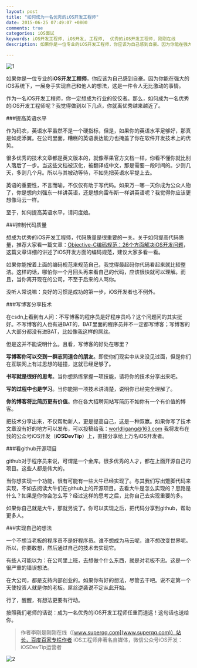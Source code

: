 ```yaml
---
layout: post
title: "如何成为一名优秀的iOS开发工程师"
date: 2015-06-25 07:49:07 +0800
comments: true
categories: iOS面试
keywords: iOS开发工程师, iOS开发, 工程师,  优秀的iOS开发工程师, 刚刚在线
description: 如果你是一位专业的iOS开发工程师，你应该为自己感到自豪。因为你能在强大的iOS系统下，一展身手实现自己和他人的想法，这是一件令人无比激动的事情。

---
```


![1](http://7xjrlb.com1.z0.glb.clouddn.com/1iOSkaifa.jpg)

如果你是一位专业的**iOS开发工程师**，你应该为自己感到自豪。因为你能在强大的iOS系统下，一展身手实现自己和他人的想法，这是一件令人无比激动的事情。

作为一名iOS开发工程师，你一定想成为行业的佼佼者。那么，如何成为一名优秀的iOS开发工程师呢？我觉得做到以下几点，你就离优秀越来越近了。



###提高英语水平

作为码农，英语水平虽然不是一个硬指标，但是，如果你的英语水平足够好，那真是如虎添翼。在公司里面，糟糕的英语表达能力也掩盖了你在软件开发技术上的优势。

很多优秀的技术文章都是英文版本的，就像苹果官方文档一样，你看不懂你就比别人落后了一步。当这些文档被汉化，被翻译成中文，那是需要一段时间的。少则几天，多则几个月。所以与其被动等待，不如先把英语水平提上去。

英语的重要性，不言而喻，不仅仅有助于写代码。如果万一哪一天你成为公众人物了，你是想向刘强东一样讲英语，还是想向雷布斯一样讲英语呢？我觉得你应该更想像马云一样。

至于，如何提高英语水平，请问度娘。


###控制代码质量

想成为优秀的iOS开发工程师，代码质量是很重要的一关。关于如何提高代码质量，推荐大家看一篇文章：[Objective-C编码规范：26个方面解决iOS开发问题](http://www.90159.com/2015/06/17/Objective-C%E7%BC%96%E7%A0%81%E8%A7%84%E8%8C%83%EF%BC%9A26%E4%B8%AA%E6%96%B9%E9%9D%A2%E8%A7%A3%E5%86%B3iOS%E5%BC%80%E5%8F%91%E9%97%AE%E9%A2%98/)，这篇文章详细的讲述了iOS开发方面的编码规范，建议大家多看一看。


如果你能按着上面的编码规范来规范自己，我觉得最起码你代码看起来就比较整洁。这样的话，哪怕你一个月回头再来看自己的代码，应该很快就可以理解。而且，当你离开现在的公司，不至于后来的人骂你。

没听人常说嘛：良好的习惯是成功的第一步，iOS开发者也不例外。

###写博客分享技术

在csdn上看到有人问：不写博客的程序员是好程序员吗？这个问题问的其实挺好。不写博客的人也有进BAT的，BAT里面的程序员并不一定都写博客；写博客的人大部分都没有进BAT，比如像我这样的屌丝。

但是这并不能说明什么。且看，写博客的好处在哪里？

**写博客你可以交到一群志同道合的朋友**。即使你们现实中从来没见过面，但是你们在互联网上有过思想的碰撞，这就已经足够了。

**书写就是很好的思考**。当你想熟练掌握一项技能，请将你的技术分享出来吧。

**写的过程中也是学习**。当你能把一项技术讲清楚，说明你已经完全理解了。

**你的博客将比简历更有价值**。你在各大招聘网站写简历不如你有一个有价值的博客。

把技术分享出来，不仅帮助新人，更是提高自己，这是一种双赢。如果你写了技术文章没有好的地方可以发布，可以投稿给我：worldligang@163.com 我将发布在我的公众号iOS开发（**iOSDevTip**）上，直接分享给上万名iOS开发者。

###看github开源项目

github对于程序员来说，可谓是一个金库。很多优秀的人才，都在上面开源自己的项目。这些人都是伟大的。

当你想实现一个功能，很有可能有一些大牛已经实现了。与其我们写出蹩脚代码来实现，不如去阅读大牛们在github上的开源项目。去看大牛是怎么实现的？思路是什么？如果是你你会怎么写？经过这样的思考之后，比你自己去实现重要的多。

如果你自己就是大牛，那就另说了。你可以实现之后，把代码分享到github，帮助更多人。


###实现自己的想法

一个不想当老板的程序员不是好程序员。谁不想成为马云呢，谁不想改变世界呢。所以，你要敢想，然后通过自己的技术去实现它。

有些人可能以为：在公司里上班，去想做个什么东西，就是对老板不忠。这是一个很严重的错误想法。

在大公司，都是支持内部创业的。如果你有好的想法，尽管去干吧。说不定第一个天使投资人就是你的老板。屌丝逆袭说不定从此开始。

行了，醒醒，有想法更要有行动。

按照我们老师的话说：成为一名优秀的iOS开发工程师任重而道远！这句话也送给你。

>作者李刚是刚刚在线（[www.superqq.com](www.superqq.com)）站长，百度百家专栏作者
>iOS工程师非著名自媒体，微信公众号iOS开发：iOSDevTip运营者

![2](http://7xjrlb.com1.z0.glb.clouddn.com/ios.png)